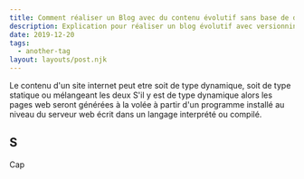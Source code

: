 ```yaml
---
title: Comment réaliser un Blog avec du contenu évolutif sans base de données.
description: Explication pour réaliser un blog évolutif avec versionning du contenu.
date: 2019-12-20
tags:
  - another-tag
layout: layouts/post.njk
---
```


Le contenu d'un site internet peut etre soit de type dynamique, soit de type statique ou mélangeant les deux
S'il y est de type dynamique alors les pages web seront générées à la volée à partir d'un programme installé au niveau du serveur web écrit dans un langage interprété ou compilé.


## S

Cap 

``` text/2-3

```
